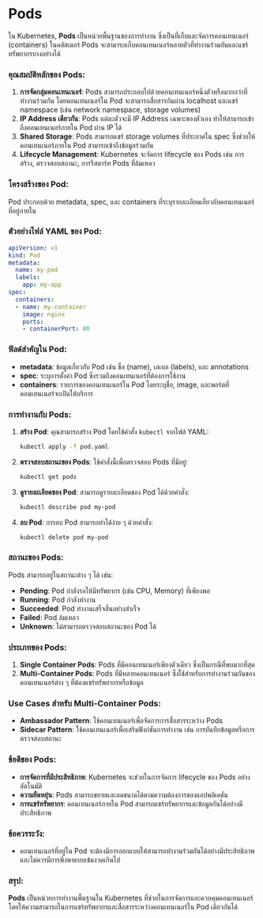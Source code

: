 # Pods

ใน Kubernetes, **Pods** เป็นหน่วยพื้นฐานของการทำงาน ซึ่งเป็นที่เก็บและจัดการคอนเทนเนอร์ (containers) ในคลัสเตอร์ Pods จะสามารถเก็บคอนเทนเนอร์หลายตัวที่ทำงานร่วมกันและแชร์ทรัพยากรบางอย่างได้

### คุณสมบัติหลักของ Pods:
1. **การจัดกลุ่มคอนเทนเนอร์**: Pods สามารถประกอบไปด้วยคอนเทนเนอร์หนึ่งตัวหรือมากกว่าที่ทำงานร่วมกัน โดยคอนเทนเนอร์ใน Pod จะสามารถสื่อสารกันผ่าน localhost และแชร์ namespace (เช่น network namespace, storage volumes)
2. **IP Address เดียวกัน**: Pods แต่ละตัวจะมี IP Address เฉพาะของตัวเอง ทำให้สามารถเข้าถึงคอนเทนเนอร์ภายใน Pod ผ่าน IP ได้
3. **Shared Storage**: Pods สามารถแชร์ storage volumes ที่ประกาศใน spec ซึ่งช่วยให้คอนเทนเนอร์ภายใน Pod สามารถเข้าถึงข้อมูลร่วมกัน
4. **Lifecycle Management**: Kubernetes จะจัดการ lifecycle ของ Pods เช่น การสร้าง, ตรวจสอบสถานะ, การรีสตาร์ท Pods ที่ล้มเหลว

### โครงสร้างของ Pod:
Pod ประกอบด้วย metadata, spec, และ containers ที่ระบุรายละเอียดเกี่ยวกับคอนเทนเนอร์ที่อยู่ภายใน

### ตัวอย่างไฟล์ YAML ของ Pod:
```yaml
apiVersion: v1
kind: Pod
metadata:
  name: my-pod
  labels:
    app: my-app
spec:
  containers:
  - name: my-container
    image: nginx
    ports:
    - containerPort: 80
```

### ฟิลด์สำคัญใน Pod:
- **metadata**: ข้อมูลเกี่ยวกับ Pod เช่น ชื่อ (name), เลเบล (labels), และ annotations
- **spec**: ระบุการตั้งค่า Pod ซึ่งรวมถึงคอนเทนเนอร์ที่ต้องการใช้งาน
- **containers**: รายการของคอนเทนเนอร์ใน Pod โดยระบุชื่อ, image, และพอร์ตที่คอนเทนเนอร์จะเปิดให้บริการ

### การทำงานกับ Pods:

1. **สร้าง Pod**:
   คุณสามารถสร้าง Pod โดยใช้คำสั่ง `kubectl` จากไฟล์ YAML:
   ```bash
   kubectl apply -f pod.yaml
   ```

2. **ตรวจสอบสถานะของ Pods**:
   ใช้คำสั่งนี้เพื่อตรวจสอบ Pods ที่มีอยู่:
   ```bash
   kubectl get pods
   ```

3. **ดูรายละเอียดของ Pod**:
   สามารถดูรายละเอียดของ Pod ได้ด้วยคำสั่ง:
   ```bash
   kubectl describe pod my-pod
   ```

4. **ลบ Pod**:
   การลบ Pod สามารถทำได้ง่าย ๆ ด้วยคำสั่ง:
   ```bash
   kubectl delete pod my-pod
   ```

### สถานะของ Pods:
Pods สามารถอยู่ในสถานะต่าง ๆ ได้ เช่น:
- **Pending**: Pod กำลังรอให้มีทรัพยากร (เช่น CPU, Memory) ที่เพียงพอ
- **Running**: Pod กำลังทำงาน
- **Succeeded**: Pod ทำงานเสร็จสิ้นอย่างสำเร็จ
- **Failed**: Pod ล้มเหลว
- **Unknown**: ไม่สามารถตรวจสอบสถานะของ Pod ได้

### ประเภทของ Pods:
1. **Single Container Pods**: Pods ที่มีคอนเทนเนอร์เพียงตัวเดียว ซึ่งเป็นกรณีที่พบมากที่สุด
2. **Multi-Container Pods**: Pods ที่มีหลายคอนเทนเนอร์ ซึ่งใช้สำหรับการทำงานร่วมกันของคอนเทนเนอร์ต่าง ๆ ที่ต้องแชร์ทรัพยากรหรือข้อมูล

### Use Cases สำหรับ Multi-Container Pods:
- **Ambassador Pattern**: ใช้คอนเทนเนอร์เพื่อจัดการการสื่อสารระหว่าง Pods
- **Sidecar Pattern**: ใช้คอนเทนเนอร์เพื่อเสริมฟังก์ชันการทำงาน เช่น การบันทึกข้อมูลหรือการตรวจสอบสถานะ

### ข้อดีของ Pods:
- **การจัดการที่มีประสิทธิภาพ**: Kubernetes จะช่วยในการจัดการ lifecycle ของ Pods อย่างอัตโนมัติ
- **ความยืดหยุ่น**: Pods สามารถขยายและลดขนาดได้ตามความต้องการของแอปพลิเคชัน
- **การแชร์ทรัพยากร**: คอนเทนเนอร์ภายใน Pod สามารถแชร์ทรัพยากรและข้อมูลกันได้อย่างมีประสิทธิภาพ

### ข้อควรระวัง:
- คอนเทนเนอร์ที่อยู่ใน Pod จะต้องมีการออกแบบให้สามารถทำงานร่วมกันได้อย่างมีประสิทธิภาพและไม่ควรมีการพึ่งพาแบบเข้มงวดเกินไป

### สรุป:
**Pods** เป็นหน่วยการทำงานพื้นฐานใน Kubernetes ที่ช่วยในการจัดการและควบคุมคอนเทนเนอร์ โดยให้ความสามารถในการแชร์ทรัพยากรและสื่อสารระหว่างคอนเทนเนอร์ใน Pod เดียวกันได้
